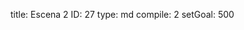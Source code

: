 title:          Escena 2
ID:             27
type:           md
compile:        2
setGoal:        500


